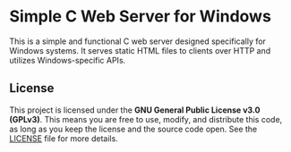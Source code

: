 # Simple C Web Server for Windows

This is a simple and functional C web server designed specifically for Windows systems. It serves static HTML files to clients over HTTP and utilizes Windows-specific APIs.

## License

This project is licensed under the **GNU General Public License v3.0 (GPLv3)**. This means you are free to use, modify, and distribute this code, as long as you keep the license and the source code open. See the [LICENSE](LICENSE) file for more details.
